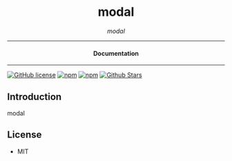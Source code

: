 

<div align="center">  
  <h1>modal</h1>
</div>

<div align="center">  
<i>modal</i>
</div>

---

<div align="center">
<h4>Documentation</h4>
</div>

---

[![GitHub license](https://img.shields.io/badge/license-MIT-blue.svg)](https://github.com/nostr-components/modal/blob/gh-pages/LICENSE)
[![npm](https://img.shields.io/npm/v/modal)](https://npmjs.com/package/modal)
[![npm](https://img.shields.io/npm/dw/modal.svg)](https://npmjs.com/package/modal)
[![Github Stars](https://img.shields.io/github/stars/nostr-components/modal.svg)](https://github.com/nostr-components/modal/)

## Introduction

modal

## License

- MIT
